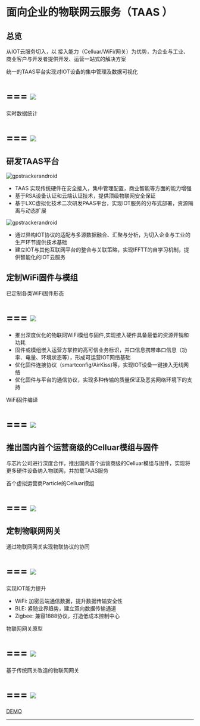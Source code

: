 # 面向企业的物联网云服务（TAAS ）

## 总览

从IOT云服务切入，以 接入能力（Celluar/WiFi/网关）为优势，为企业与工业、商业客户与开发者提供开发、运营一站式的解决方案


统一的TAAS平台实现对IOT设备的集中管理及数据可视化

===
<img   src="http://7xjtgq.com1.z0.glb.clouddn.com/all.jpg" />
===


实时数据统计

===
<img   src="http://7xjtgq.com1.z0.glb.clouddn.com/data1.gif" />
===


## 研发TAAS平台 


![gpstrackerandroid](http://7xjtgq.com1.z0.glb.clouddn.com/paas.png)


* TAAS 实现传统硬件在安全接入，集中管理配置，商业智能等方面的能力增强
* 基于RSA设备认证和云端认证技术，提供顶级物联网安全保证 
* 基于LXC虚拟化技术二次研发PAAS平台，实现IOT服务的分布式部署，资源隔离与动态扩展


![gpstrackerandroid](http://7xjtgq.com1.z0.glb.clouddn.com/node-red.png)


* 通过异构IOT协议的适配与多源数据融合、汇聚与分析，为切入企业与工业的生产环节提供技术基础
* 建立IOT与其他互联网平台的整合与关联策略，实现IFFTT的自学习机制，提供智能化的IOT云服务



## 定制WiFi固件与模组


已定制各类WiFi固件形态

===
<img   src="http://7xjtgq.com1.z0.glb.clouddn.com/wifi.jpg" />
===


* 推出深度优化的物联网WiFi模组与固件,实现接入硬件具备最低的资源开销和功耗
* 固件或模组嵌入运营方掌控的高可信业务标识，并口信息携带串口信息（功率、电量、环境状态等），形成可运营IOT网络基础
* 优化固件连接协议（smartconfig/AirKiss)等，实现IOT设备一键接入无线网络
* 优化固件与平台的通信协议，实现多种传输的质量保证及恶劣网络环境下的支持


WiFi固件编译

===
<img   src="http://7xjtgq.com1.z0.glb.clouddn.com/make2.gif" />
===



## 推出国内首个运营商级的Celluar模组与固件


与芯片公司进行深度合作，推出国内首个运营商级的Celluar模组与固件，实现将更多硬件设备纳入物联网，并加载TAAS服务 


首个虚拟运营商Particle的Celluar模组

===
<img   src="http://7xjtgq.com1.z0.glb.clouddn.com/meitu2.jpg" />
===



## 定制物联网网关


通过物联网网关实现物联协议的协同

===
<img   src="http://7xjtgq.com1.z0.glb.clouddn.com/gateway.png" />
===


实现IOT能力提升

* WiFi: 加密云端通信数据，提升数据传输安全性
* BLE: 紧随业界趋势，建立双向数据传输通道
* Zigbee: 兼容1888协议，打造低成本控制中心



物联网网关原型

===
<img   src="http://7xjtgq.com1.z0.glb.clouddn.com/wulian.png" />
===


基于传统网关改造的物联网网关

===
<img   src="http://7xjtgq.com1.z0.glb.clouddn.com/zigbee.png" />
===




[DEMO][1]



----------


[1]: http://117.34.78.204/ivmartel/viewers/static/index.html?input=http%3A%2F%2Fx.babymri.org%2F%3Fkey%3D53320924%26key%3D53321068%26key%3D53322843%26key%3D53322987%26key%3D53323131&dwvReplaceMode=void


